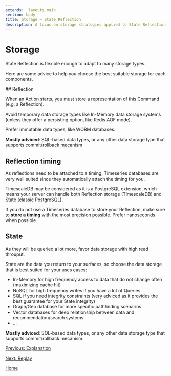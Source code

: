 ```yaml
---
extends: _layouts.main
section: body
title: Storage — State Reflection
description: A focus on storage strategies applied to State Reflection.
---
```


# Storage

State Reflection is flexible enough to adapt to many storage types.

Here are some advice to help you choose the best suitable storage for each components.

## Reflection

When an Action starts, you must store a representation of this Command (e.g. a Reflection).

Avoid temporary data storage types like In-Memory data storage systems (unless they offer a persisting option, like Redis AOF mode).

Prefer immutable data types, like WORM databases.

**Mostly adviced**: SQL-based data types, or any other data storage type that supports commit/rollback mecanism

## Reflection timing

As reflections need to be attached to a timing, Timeseries databases are very well suited since they automatically attach the timing for you.

TimescaleDB may be considered as it is a PostgreSQL extension, which means your server can handle both Reflection storage (TimescaleDB) and State (classic PostgreSQL).

If you do not use a Timeseries database to store your Reflection, make sure to **store a timing** with the most precision possible. Prefer nanoseconds when possible.

## State

As they will be queried a lot more, favor data storage with high read throuput.

State are the data you return to your surfaces, so choose the data storage that is best suited for your uses cases:

- In-Memory for high frequency access to data that do not change often (maximizing cache hit)
- NoSQL for high frequency writes if you have a lot of Queries
- SQL if you need integrity constraints (very adviced as it provides the best guarantee for your State integrity)
- Graph/Geo database for more specific pathfinding scenarios
- Vector databases for deep relationship between data and recommendation/search systems
- ...

**Mostly adviced**: SQL-based data types, or any other data storage type that supports commit/rollback mecanism.

[Previous: Explanation](../explanation)

[Next: Replay](../replay)

[Home](../)
